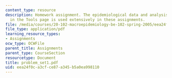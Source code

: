 ```yaml
---
content_type: resource
description: Homework assignment. The epidemiological data and analysis program found
  in the Tools page is used extensively in these assignments.
file: /media/courses/20-102-macroepidemiology-be-102-spring-2005/eea24f0ca3cfce87a345b5a0ea998110_problem_set1.pdf
file_type: application/pdf
learning_resource_types:
- Assignments
ocw_type: OCWFile
parent_title: Assignments
parent_type: CourseSection
resourcetype: Document
title: problem_set1.pdf
uid: eea24f0c-a3cf-ce87-a345-b5a0ea998110
---
```

